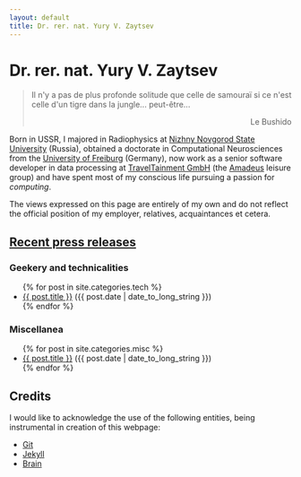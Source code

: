 ```yaml
---
layout: default
title: Dr. rer. nat. Yury V. Zaytsev
---
```


Dr. rer. nat. Yury V. Zaytsev
=============================

<blockquote>
<p>Il n'y a pas de plus profonde solitude que celle de samouraï si ce n'est celle d'un tigre dans la jungle... peut-être...</p>

<p align="right">Le Bushido</p>
</blockquote>

Born in USSR, I majored in Radiophysics at [Nizhny Novgorod State University][1] (Russia), obtained a doctorate in Computational Neurosciences from the [University of Freiburg][2] (Germany), now work as a senior software developer in data processing at [TravelTainment GmbH][3] (the [Amadeus][4] leisure group) and have spent most of my conscious life pursuing a passion for _computing_.

[1]: http://www.unn.ru/eng/
[2]: http://www.uni-freiburg.de
[3]: http://www.traveltainment.de
[4]: http://www.amadeus.com

The views expressed on this page are entirely of my own and do not reflect the official position of my employer, relatives, acquaintances et cetera.

<h2 class="feed-link"><a href="/atom.xml" title="Atom Feed" class="feed-href">Recent press releases</a></h2>

### Geekery and technicalities

<ul class="posts-list">
    {% for post in site.categories.tech %}
        <li><a href="{{ post.url }}">{{ post.title }}</a> <span>({{ post.date | date_to_long_string }})</span></li>
    {% endfor %}
</ul>

### Miscellanea

<ul class="posts-list">
    {% for post in site.categories.misc %}
        <li><a href="{{ post.url }}">{{ post.title }}</a> <span>({{ post.date | date_to_long_string }})</span></li>
    {% endfor %}
</ul>

Credits
-------

I would like to acknowledge the use of the following entities, being instrumental in creation of this webpage:

- [Git][1]
- [Jekyll][2]
- [Brain][3]

[1]: http://git-scm.com "Git rules!"
[2]: http://jekyllrb.com "Jekyll is cool, even though Ruby is not my cup of tea"
[3]: http://en.wikipedia.org/wiki/Human_brain "An organ that I should probably exercise ever more often"
